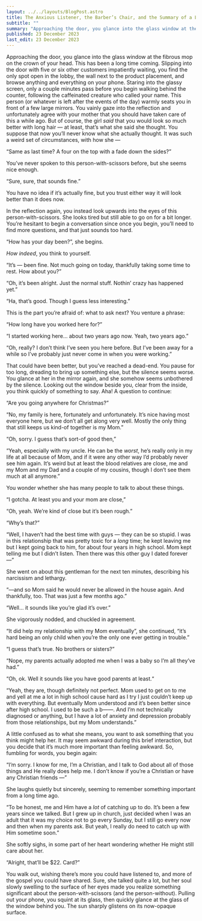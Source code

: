 ```yaml
---
layout: ../../layouts/BlogPost.astro
title: The Anxious Listener, the Barber’s Chair, and the Summary of a Life in Half an Hour
subtitle: ""
summary: "Approaching the door, you glance into the glass window at the fibrous mop on the crown of your head. This has been a long time coming. Slipping into the door with five or six other customers impatiently waiting, you find the only spot open in the lobby, the wall next to the product placement, and browse anything and everything on your phone."
published: 23 December 2023
last_edit: 23 December 2023
---
```


Approaching the door, you glance into the glass window at the fibrous mop on the crown of your head. This has been a long time coming. Slipping into the door with five or six other customers impatiently waiting, you find the only spot open in the lobby, the wall next to the product placement, and browse anything and everything on your phone. Staring into the glassy screen, only a couple minutes pass before you begin walking behind the counter, following the caffeinated creature who called your name. This person (or whatever is left after the events of the day) warmly seats you in front of a few large mirrors. You vainly gaze into the reflection and unfortunately agree with your mother that you should have taken care of this a while ago. But of course, the girl *said* that you would look so much better with long hair — at least, that’s what she said she thought. You suppose that now you’ll never know what she actually thought. It was such a weird set of circumstances, with how she —

“Same as last time? A four on the top with a fade down the sides?”

You’ve never spoken to this person-with-scissors before, but she seems nice enough.

“Sure, sure, that sounds fine.”

You have no idea if it’s actually fine, but you trust either way it will look better than it does now.

In the reflection again, you instead look upwards into the eyes of this person-with-scissors. She looks tired but still able to go on for a bit longer. You’re hesitant to begin a conversation since once you begin, you’ll need to find more questions, and that just sounds too hard.

“How has your day been?”, she begins.

*How indeed*, you think to yourself.

“It’s — been fine. Not much going on today, thankfully taking some time to rest. How about you?”

“Oh, it’s been alright. Just the normal stuff. Nothin’ crazy has happened yet.”

“Ha, that’s good. Though I guess less interesting.”

This is the part you’re afraid of: what to ask next? You venture a phrase:

“How long have you worked here for?”

“I started working here… about two years ago now. Yeah, two years ago.”

“Oh, really? I don’t think I’ve seen you here before. But I’ve been away for a while so I’ve probably just never come in when you were working.”

That could have been better, but you’ve reached a dead-end. You pause for too long, dreading to bring up something else, but the silence seems worse. You glance at her in the mirror again, and she somehow seems unbothered by the silence. Looking out the window beside you, clear from the inside, you think quickly of something to say. Aha! A question to continue:

“Are you going anywhere for Christmas?”

“No, my family is here, fortunately and unfortunately. It’s nice having most everyone here, but we don’t all get along very well. Mostly the only thing that still keeps us kind-of together is my Mom.”

“Oh, sorry. I guess that’s sort-of good then,”

“Yeah, especially with my uncle. He can be the *worst*, he’s really only in my life at all because of Mom, and if it were any other way I’d probably never see him again. It’s weird but at least the blood relatives are close, me and my Mom and my Dad and a couple of my cousins, though I don’t see them much at all anymore.”

You wonder whether she has many people to talk to about these things.

“I gotcha. At least you and your mom are close,”

“Oh, yeah. We’re kind of close but it’s been rough.”

“Why’s that?”

“Well, I haven’t had the best time with guys — they can be so stupid. I was in this relationship that was pretty toxic for a *long* time; he kept leaving me but I kept going back to him, for about four years in high school. Mom kept telling me but I didn’t listen. Then there was this other guy I dated forever —”

She went on about this gentleman for the next ten minutes, describing his narcissism and lethargy.

“—and so Mom said he would never be allowed in the house again. And thankfully, too. That was just a few months ago.”

“Well… it sounds like you’re glad it’s over.”

She vigorously nodded, and chuckled in agreement.

“It did help my relationship with my Mom eventually”, she continued, “it’s hard being an only child when you’re the only one ever getting in trouble.”

“I guess that’s true. No brothers or sisters?”

“Nope, my parents actually adopted me when I was a baby so I’m all they’ve had.”

“Oh, ok. Well it sounds like you have good parents at least.“

“Yeah, they are, though definitely not perfect. Mom used to get on to me and yell at me a lot in high school cause hard as I try I just couldn’t keep up with everything. But eventually Mom understood and it’s been better since after high school. I used to be such a b——. And I’m not technically diagnosed or anything, but I have a lot of anxiety and depression probably from those relationships, but my Mom understands.”

A little confused as to what she means, you want to ask something that you think might help her. It may seem awkward during this brief interaction, but you decide that it’s much more important than feeling awkward. So, fumbling for words, you begin again:

“I’m sorry. I know for me, I’m a Christian, and I talk to God about all of those things and He really does help me. I don’t know if you’re a Christian or have any Christian friends —”

She laughs quietly but sincerely, seeming to remember something important from a long time ago.

“To be honest, me and Him have a *lot* of catching up to do. It’s been a few years since we talked. But I grew up in church, just decided when I was an adult that it was my choice not to go every Sunday, but I still go every now and then when my parents ask. But yeah, I really do need to catch up with Him sometime soon.”

She softly sighs, in some part of her heart wondering whether He might still care about her.

“Alright, that’ll be $22. Card?”

You walk out, wishing there’s more you could have listened to, and more of the gospel you could have shared. Sure, she talked quite a lot, but her soul slowly swelling to the surface of her eyes made you realize something significant about the person-with-scissors (and the person-without). Pulling out your phone, you squint at its glass, then quickly glance at the glass of the window behind you. The sun sharply glistens on its now-opaque surface.